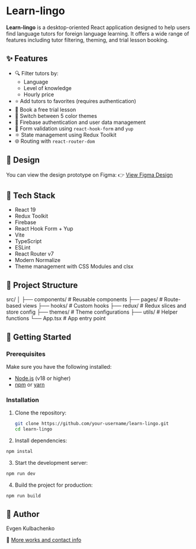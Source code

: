# Learn-lingo

**Learn-lingo** is a desktop-oriented React application designed to help users find language tutors for foreign language learning. It offers a wide range of features including tutor filtering, theming, and trial lesson booking.

## ✨ Features

- 🔍 Filter tutors by:
  - Language
  - Level of knowledge
  - Hourly price
- ⭐ Add tutors to favorites (requires authentication)
- 📅 Book a free trial lesson
- 🎨 Switch between 5 color themes
- 🔐 Firebase authentication and user data management
- 🧠 Form validation using `react-hook-form` and `yup`
- ⚛️ State management using Redux Toolkit
- 🌐 Routing with `react-router-dom`

## 📐 Design

You can view the design prototype on Figma:
👉 [View Figma Design](https://www.figma.com/file/dewf5jVviSTuWMMyU3d8Mc/%D0%9F%D0%B5%D1%82-%D0%BF%D1%80%D0%BE%D1%94%D0%BA%D1%82-%D0%B4%D0%BB%D1%8F-%D0%9A%D0%A6?type=design&node-id=0-1&mode=design&t=jCmjSs9PeOjObYSc-0)

## 🧪 Tech Stack

- React 19
- Redux Toolkit
- Firebase
- React Hook Form + Yup
- Vite
- TypeScript
- ESLint
- React Router v7
- Modern Normalize
- Theme management with CSS Modules and clsx

## 📁 Project Structure

src/
│
├── components/ # Reusable components
├── pages/ # Route-based views
├── hooks/ # Custom hooks
├── redux/ # Redux slices and store config
├── themes/ # Theme configurations
├── utils/ # Helper functions
└── App.tsx # App entry point

## 🚀 Getting Started

### Prerequisites

Make sure you have the following installed:

- [Node.js](https://nodejs.org/) (v18 or higher)
- [npm](https://www.npmjs.com/) or [yarn](https://yarnpkg.com/)

### Installation

1. Clone the repository:

   ```bash
   git clone https://github.com/your-username/learn-lingo.git
   cd learn-lingo
   ```

2. Install dependencies:

```bash
npm instal
```

3. Start the development server:

```bash
npm run dev
```

4. Build the project for production:

```bash
npm run build
```

## 👤 Author

Evgen Kulbachenko

🔗
[More works and contact info](https://portfolio-react-gamma-orcin.vercel.app/)
